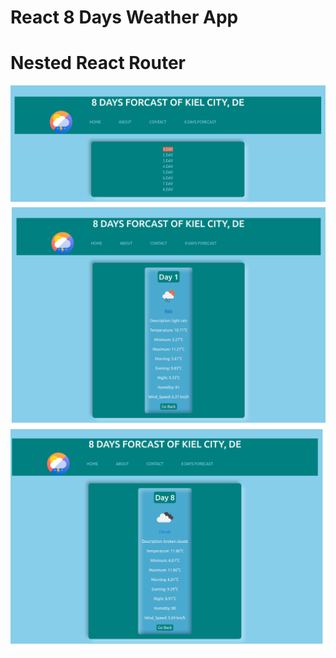 # React 8 Days Weather App

# Nested React Router

![Forecasts](src/images/Forecast1.png)
![Forecasts](src/images/Forecast2.png)
![Forecasts](src/images/Forecast3.png)
